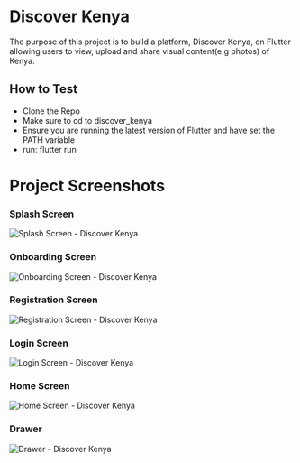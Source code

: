 # Discover Kenya
The purpose of this project is to build a platform, Discover Kenya, on Flutter allowing users to view, upload and share visual content(e.g photos) of Kenya. 

## How to Test

- Clone the Repo
- Make sure to cd to discover_kenya
- Ensure you are running the latest version of Flutter and have set the PATH variable
- run: flutter run

# Project Screenshots

### Splash Screen

![Splash Screen - Discover Kenya](discover_kenya/screenshots/launcher.jpeg)

### Onboarding Screen

![Onboarding Screen - Discover Kenya](discover_kenya/screenshots/onboad.jpeg)

### Registration Screen

![Registration Screen - Discover Kenya](discover_kenya/screenshots/register.jpeg)


### Login Screen

![Login Screen - Discover Kenya](discover_kenya/screenshots/login.jpeg)

### Home Screen

![Home Screen - Discover Kenya](discover_kenya/screenshots/home.jpeg)

### Drawer

![Drawer - Discover Kenya](discover_kenya/screenshots/Drawer.jpeg)

